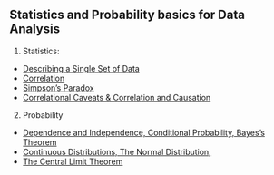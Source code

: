 
## Statistics and Probability basics for Data Analysis

1. Statistics:
- [Describing a Single Set of Data](https://bookdown.org/thomas_pernet/Tuto/methods-for-describing-a-set-of-data.html)
- [Correlation](https://www.statisticshowto.com/probability-and-statistics/correlation-coefficient-formula/)
- [Simpson’s Paradox](https://towardsdatascience.com/simpsons-paradox-how-to-prove-two-opposite-arguments-using-one-dataset-1c9c917f5ff9)
- [Correlational Caveats & Correlation and Causation](https://online.stat.psu.edu/stat100/lesson/5/5.3)
2. Probability
- [Dependence and Independence, Conditional Probability, Bayes’s Theorem](https://towardsdatascience.com/machine-learning-probability-statistics-f830f8c09326)
- [Continuous Distributions, The Normal Distribution,](https://sites.nicholas.duke.edu/statsreview/continuous-probability-distributions/#:~:text=Continuous%20probability%20distribution%3A%20A%20probability,one%20specific%20value%20is%20zero.&text=The%20normal%20distribution%20is%20one%20example%20of%20a%20continuous%20distribution.)
- [The Central Limit Theorem](https://www.statisticshowto.com/probability-and-statistics/normal-distributions/central-limit-theorem-definition-examples/)
